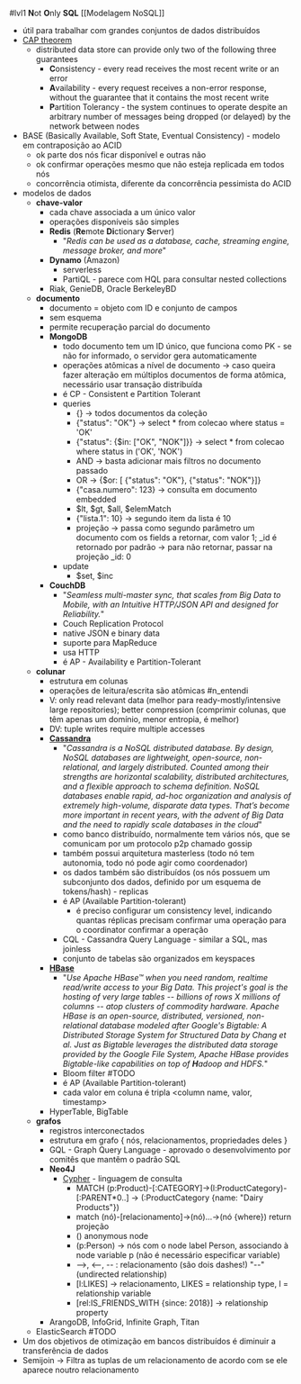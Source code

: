 #lvl1
**N**ot **O**nly **SQL**
[[Modelagem NoSQL]]

* útil para trabalhar com grandes conjuntos de dados distribuídos
* [CAP theorem](https://en.wikipedia.org/wiki/CAP_theorem)
	* distributed data store can provide only two of the following three guarantees
		* **C**onsistency - every read receives the most recent write or an error
		* **A**vailability - every request receives a non-error response, without the guarantee that it contains the most recent write
		* **P**artition Tolerancy - the system continues to operate despite an arbitrary number of messages being dropped (or delayed) by the network between nodes
* BASE (Basically Available, Soft State, Eventual Consistency) - modelo em contraposição ao ACID
	* ok parte dos nós ficar disponível e outras não
	* ok confirmar operações mesmo que não esteja replicada em todos nós
	* concorrência otimista, diferente da concorrência pessimista do ACID
* modelos de dados
	* **chave-valor**
		* cada chave associada a um único valor
		* operações disponíveis são simples
		* **Redis** (**Re**mote **Di**ctionary **S**erver)
			* "*Redis can be used as a database, cache, streaming engine, message broker, and more*"
		* **Dynamo** (Amazon)
			* serverless
			* PartiQL - parece com HQL para consultar nested collections
		* Riak, GenieDB, Oracle BerkeleyBD
	* **documento**
		* documento = objeto com ID e conjunto de campos
		* sem esquema
		* permite recuperação parcial do documento
		* **MongoDB**
			* todo documento tem um ID único, que funciona como PK - se não for informado, o servidor gera automaticamente
			* operações atômicas a nível de documento -> caso queira fazer alteração em múltiplos documentos de forma atômica, necessário usar transação distribuída
			* é CP - Consistent e Partition Tolerant
			* queries
				* {} -> todos documentos da coleção
				* {"status": "OK"} -> select * from colecao where status = 'OK'
				* {"status": {$in: ["OK", "NOK"]}} -> select * from colecao where status in ('OK', 'NOK')
				* AND -> basta adicionar mais filtros no documento passado
				* OR -> {$or: [ {"status": "OK"}, {"status": "NOK"}]}
				* {"casa.numero": 123} -> consulta em documento embedded
				* $lt, $gt, $all, $elemMatch
				* {"lista.1": 10} -> segundo item da lista é 10
				* projeção -> passa como segundo parâmetro um documento com os fields a retornar, com valor 1; \_id é retornado por padrão -> para não retornar, passar na projeção \_id: 0
			* update
				* $set, $inc
		* **CouchDB**
			* "*Seamless multi-master sync, that scales from Big Data to Mobile, with an Intuitive HTTP/JSON API and designed for Reliability.*"
			* Couch Replication Protocol
			* native JSON e binary data
			* suporte para MapReduce
			* usa HTTP
			* é AP - Availability e Partition-Tolerant
	* **colunar**
		* estrutura em colunas
		* operações de leitura/escrita são atômicas #n_entendi 
		* V: only read relevant data (melhor para ready-mostly/intensive large repositories); better compression (comprimir colunas, que têm apenas um domínio, menor entropia, é melhor)
		* DV: tuple writes require multiple accesses
		* [**Cassandra**](https://cassandra.apache.org/_/cassandra-basics.html)
			* "*Cassandra is a NoSQL distributed database. By design, NoSQL databases are lightweight, open-source, non-relational, and largely distributed. Counted among their strengths are horizontal scalability, distributed architectures, and a flexible approach to schema definition. NoSQL databases enable rapid, ad-hoc organization and analysis of extremely high-volume, disparate data types. That’s become more important in recent years, with the advent of Big Data and the need to rapidly scale databases in the cloud*"
			* como banco distribuído, normalmente tem vários nós, que se comunicam por um protocolo p2p chamado gossip
			* também possui arquitetura masterless (todo nó tem autonomia, todo nó pode agir como coordenador)
			* os dados também são distribuídos (os nós possuem um subconjunto dos dados, definido por um esquema de tokens/hash) - replicas
			* é AP (Available Partition-tolerant)
				* é preciso configurar um consistency level, indicando quantas réplicas precisam confirmar uma operação para o coordinator confirmar a operação
			* CQL - Cassandra Query Language - similar a SQL, mas joinless
			* conjunto de tabelas são organizados em keyspaces
		* [**HBase**](https://hbase.apache.org/)
			* "*Use Apache HBase™ when you need random, realtime read/write access to your Big Data. This project's goal is the hosting of very large tables -- billions of rows X millions of columns -- atop clusters of commodity hardware. Apache HBase is an open-source, distributed, versioned, non-relational database modeled after Google's Bigtable: A Distributed Storage System for Structured Data by Chang et al. Just as Bigtable leverages the distributed data storage provided by the Google File System, Apache HBase provides Bigtable-like capabilities on top of **H**adoop and HDFS.*"
			* Bloom filter #TODO
			*  é AP (Available Partition-tolerant)
			* cada valor em coluna é tripla <column name, valor, timestamp>
		* HyperTable, BigTable
	* **grafos**
		* registros interconectados
		* estrutura em grafo { nós, relacionamentos, propriedades deles }
		* GQL - Graph Query Language - aprovado o desenvolvimento por comitês que mantêm o padrão SQL
		* **Neo4J**
			* [Cypher](https://neo4j.com/docs/getting-started/cypher-intro/) - linguagem de consulta
				* MATCH (p:Product)-[:CATEGORY]->(l:ProductCategory)-[:PARENT*0..] ->  (:ProductCategory {name: "Dairy Products"})
				* match (nó)-[relacionamento]->(nó)...->(nó {where}) return projeção
				* () anonymous node
				* (p:Person) -> nós com o node label Person, associando à node variable p (não é necessário especificar variable)
				* -->, <--, -- : relacionamento (são dois dashes!) "--" (undirected relationship)
				* [l:LIKES] -> relacionamento, LIKES = relationship type, l = relationship variable
				* [rel:IS_FRIENDS_WITH {since: 2018}] -> relationship property
		* ArangoDB, InfoGrid, Infinite Graph, Titan
	* ElasticSearch #TODO
* Um dos objetivos de otimização em bancos distribuídos é diminuir a transferência de dados
* Semijoin -> Filtra as tuplas de um relacionamento de acordo com se ele aparece noutro relacionamento